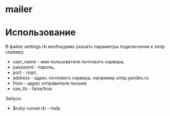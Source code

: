 mailer
======

Использование
=============

В файле settings.rb необходимо указать параметры подключения к smtp серверу.
* user_name - имя пользователя почтового сервера,
* password - пароль,
* port - порт,
* address - адрес почтового сервера, например smtp.yandex.ru
* from - адрес отправителя письма
* use_tls - false/true

Запуск: 
* $ruby runner.rb --help